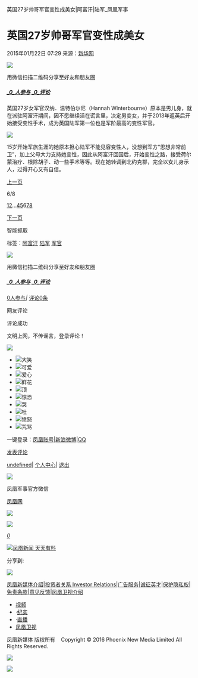 英国27岁帅哥军官变性成美女|阿富汗|陆军\_凤凰军事

# 英国27岁帅哥军官变性成美女

2015年01月22日 07:29 来源：[新华网](http://news.xinhuanet.com/mil/2015-01/22/c_127408788.htm)

![](http://h2.ifengimg.com/0f56ee67a4c375c2/2013/1106/indeccode.png)

用微信扫描二维码分享至好友和朋友圈

##### [_0_人参与](http://gentie.ifeng.com/view.html?docUrl=http%3A%2F%2Fnews.ifeng.com%2Fa%2F20150122%2F42991052_0.shtml&docName=%E8%8B%B1%E5%9B%BD27%E5%B2%81%E5%B8%85%E5%93%A5%E5%86%9B%E5%AE%98%E5%8F%98%E6%80%A7%E6%88%90%E7%BE%8E%E5%A5%B3&skey=a265cc&pcUrl=http%3A%2F%2Fnews.ifeng.com%2Fa%2F20150122%2F42991052_0.shtml) [_0_评论](http://gentie.ifeng.com/view.html?docUrl=http%3A%2F%2Fnews.ifeng.com%2Fa%2F20150122%2F42991052_0.shtml&docName=%E8%8B%B1%E5%9B%BD27%E5%B2%81%E5%B8%85%E5%93%A5%E5%86%9B%E5%AE%98%E5%8F%98%E6%80%A7%E6%88%90%E7%BE%8E%E5%A5%B3&skey=a265cc&pcUrl=http%3A%2F%2Fnews.ifeng.com%2Fa%2F20150122%2F42991052_0.shtml)

英国27岁女军官汉纳．温特伯尔尼（Hannah Winterbourne）原本是男儿身，就在派驻阿富汗期间，因不愿继续活在谎言里，决定男变女，并于2013年返英后开始接受变性手术，成为英国陆军第一位也是军阶最高的变性军官。

[![](http://y1.ifengimg.com/cmpp/2015/01/22/07/0da96637-faeb-4f5d-be0c-b7f6a8f14b85.jpg)](http://news.ifeng.com/a/20150122/42991052_6.shtml)

15岁开始军旅生涯的她原本担心陆军不能见容变性人，没想到军方“思想非常前卫”，加上父母大力支持她变性，因此从阿富汗回国后，开始变性之路，接受荷尔蒙治疗、根除胡子、动一些手术等等。现在她转调到北约克郡，完全以女儿身示人，过得开心又有自信。

[上一页](http://news.ifeng.com/a/20150122/42991052_4.shtml)

6/8

[1](http://news.ifeng.com/a/20150122/42991052_0.shtml)[2](http://news.ifeng.com/a/20150122/42991052_1.shtml)…[4](http://news.ifeng.com/a/20150122/42991052_3.shtml)[5](http://news.ifeng.com/a/20150122/42991052_4.shtml)6[7](http://news.ifeng.com/a/20150122/42991052_6.shtml)[8](http://news.ifeng.com/a/20150122/42991052_7.shtml)

[下一页](http://news.ifeng.com/a/20150122/42991052_6.shtml)

智能抓取

标签：[阿富汗](http://search.ifeng.com/sofeng/search.action?c=1&q=%E9%98%BF%E5%AF%8C%E6%B1%97) [陆军](http://search.ifeng.com/sofeng/search.action?c=1&q=%E9%99%86%E5%86%9B) [军官](http://search.ifeng.com/sofeng/search.action?c=1&q=%E5%86%9B%E5%AE%98)

![](http://h2.ifengimg.com/0f56ee67a4c375c2/2013/1106/indeccode.png)

用微信扫描二维码分享至好友和朋友圈

##### [_0_人参与](http://gentie.ifeng.com/view.html?docUrl=http%3A%2F%2Fnews.ifeng.com%2Fa%2F20150122%2F42991052_0.shtml&docName=%E8%8B%B1%E5%9B%BD27%E5%B2%81%E5%B8%85%E5%93%A5%E5%86%9B%E5%AE%98%E5%8F%98%E6%80%A7%E6%88%90%E7%BE%8E%E5%A5%B3&skey=a265cc&pcUrl=http%3A%2F%2Fnews.ifeng.com%2Fa%2F20150122%2F42991052_0.shtml) [_0_评论](http://gentie.ifeng.com/view.html?docUrl=http%3A%2F%2Fnews.ifeng.com%2Fa%2F20150122%2F42991052_0.shtml&docName=%E8%8B%B1%E5%9B%BD27%E5%B2%81%E5%B8%85%E5%93%A5%E5%86%9B%E5%AE%98%E5%8F%98%E6%80%A7%E6%88%90%E7%BE%8E%E5%A5%B3&skey=a265cc&pcUrl=http%3A%2F%2Fnews.ifeng.com%2Fa%2F20150122%2F42991052_0.shtml)

[0人参与](http://comment.ifeng.com/view.php?docUrl=http%3A%2F%2Fnews.ifeng.com%2Fa%2F20150122%2F42991052_0.shtml&docName=%E8%8B%B1%E5%9B%BD27%E5%B2%81%E5%B8%85%E5%93%A5%E5%86%9B%E5%AE%98%E5%8F%98%E6%80%A7%E6%88%90%E7%BE%8E%E5%A5%B3&skey=a265cc&speUrl=)_|_ [评论0条](http://comment.ifeng.com/view.php?docUrl=http%3A%2F%2Fnews.ifeng.com%2Fa%2F20150122%2F42991052_0.shtml&docName=%E8%8B%B1%E5%9B%BD27%E5%B2%81%E5%B8%85%E5%93%A5%E5%86%9B%E5%AE%98%E5%8F%98%E6%80%A7%E6%88%90%E7%BE%8E%E5%A5%B3&skey=a265cc&speUrl=)

网友评论

评论成功

文明上网，不传谣言，登录评论！

[![](http://y1.ifengimg.com/2f86f1d4ae63c9a4/2012/0726/link.gif)](#)

-   ![大笑](http://y1.ifengimg.com/comment/biaoqing/gif/daxiao.gif)
-   ![可爱](http://y1.ifengimg.com/comment/biaoqing/gif/keai.gif)
-   ![爱心](http://y1.ifengimg.com/comment/biaoqing/gif/aixin.gif)
-   ![鲜花](http://y1.ifengimg.com/comment/biaoqing/gif/hua.gif)
-   ![顶](http://y1.ifengimg.com/comment/biaoqing/gif/ding.gif)
-   ![惊恐](http://y1.ifengimg.com/comment/biaoqing/gif/jingkong.gif)
-   ![哭](http://y1.ifengimg.com/comment/biaoqing/gif/ku.gif)
-   ![吐](http://y1.ifengimg.com/comment/biaoqing/gif/tu.gif)
-   ![愤怒](http://y1.ifengimg.com/comment/biaoqing/gif/nu.gif)
-   ![咒骂](http://y1.ifengimg.com/comment/biaoqing/gif/zhouma.gif)

一键登录：[凤凰账号](#)|[新浪微博](#)|[QQ](#)

[发表评论](#)

[undefined](http://comment.ifeng.com/viewpersonal.php?uname=undefined&guid)| [个人中心](http://my.ifeng.com/)| [退出](http://my.ifeng.com/?_c=index&_a=logout&backurl=https://news.ifeng.com/a/20150122/42991052_5.shtml)

![](http://d.ifengimg.com/w80_h80_nocache/y0.ifengimg.com/e01ed39fc2da5d4a/2013/1107/e25df3a1674930b52d9e8cee781488dc.jpg)

凤凰军事官方微信

[凤凰网](http://weibo.com/phoenixnewmedia "凤凰网")

![](http://y2.ifengimg.com/ifengimcp/pic/20150902/3677f2773fd79f12b079_size1_w35_h15.png)

![](http://cm.fastapi.net/?dspid=100037&x=1&noredirect=1&dspuid=1730532101306_hlzs691932)

[_0_](javascript:void\(0\);)

[![凤凰新闻 天天有料](http://y3.ifengimg.com/a/2015/0130/b3e486531275e3b.JPG)](http://api.3g.ifeng.com/ifengtg?adid=11345)

分享到:

![](http://dolphin.deliver.ifeng.com/c?z=ifeng&la=0&si=2&ci=23&cg=22&c=29&or=232&l=731&bg=731&b=729&u=http://y0.ifengimg.com/34c4a1d78882290c/2012/0528/1x1.gif)

[凤凰新媒体介绍](http://www.ifeng.com/corp/about/intro/)|[投资者关系 Investor Relations](http://ir.ifeng.com/)|[广告服务](http://biz.ifeng.com/)|[诚征英才](http://career.ifeng.com/)|[保护隐私权](http://www.ifeng.com/corp/privacy/)|[免责条款](http://www.ifeng.com/corp/exemption/)|[意见反馈](http://help.ifeng.com/)|[凤凰卫视介绍](http://phtv.ifeng.com/intro/)

-   [视频](http://v.ifeng.com/ "视频")
-   ·[纪实](http://v.ifeng.com/documentary/index.shtml "纪实")
-   ·[直播](http://v.ifeng.com/live/ "直播")
-   [凤凰卫视](http://phtv.ifeng.com/ "凤凰卫视")

凤凰新媒体 版权所有    Copyright © 2016 Phoenix New Media Limited All Rights Reserved.

![](http://ifeng.wrating.com/a.gif?a=192ebc06161&t=&i=42bf57fe5.192ebc0616d.0.7d7fec93f9dc&b=https%3A//news.ifeng.com/a/20150122/42991052_5.shtml&c=860010-2063990101&s=800x600x24&l=en-us&z=0&j=0&f=-&ut=30&n=&js=&ck=1)

![](http://ifeng.wrating.com/a.gif?a=&c=860010-2063990101)